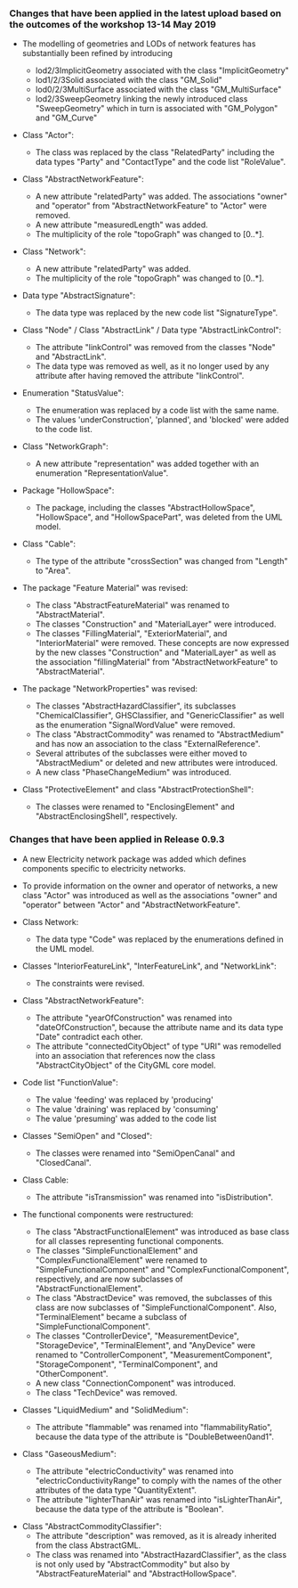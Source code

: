 ### Changes that have been applied in the latest upload based on the outcomes of the workshop 13-14 May 2019

* The modelling of geometries and LODs of network features has substantially been refined by introducing
  * lod2/3ImplicitGeometry associated with the class "ImplicitGeometry"
  * lod1/2/3Solid associated with the class "GM_Solid"
  * lod0/2/3MultiSurface associated with the class "GM_MultiSurface"
  * lod2/3SweepGeometry linking the newly introduced class "SweepGeometry" which in turn is associated with "GM_Polygon" and "GM_Curve"

* Class "Actor":
  * The class was replaced by the class "RelatedParty" including the data types "Party" and "ContactType" and the code list "RoleValue".

* Class "AbstractNetworkFeature":
  * A new attribute "relatedParty" was added. The associations "owner" and "operator" from "AbstractNetworkFeature" to "Actor" were removed.
  * A new attribute "measuredLength" was added.
  * The multiplicity of the role "topoGraph" was changed to [0..*].
  
* Class "Network":
    * A new attribute "relatedParty" was added.
    * The multiplicity of the role "topoGraph" was changed to [0..*].

* Data type "AbstractSignature":
  * The data type was replaced by the new code list "SignatureType".

* Class "Node" / Class "AbstractLink" / Data type "AbstractLinkControl":
  * The attribute "linkControl" was removed from the classes "Node" and "AbstractLink".
  * The data type was removed as well, as it no longer used by any attribute after having removed the attribute "linkControl".

* Enumeration "StatusValue":
  * The enumeration was replaced by a code list with the same name.
  * The values 'underConstruction', 'planned', and 'blocked' were added to the code list.

* Class "NetworkGraph":
  * A new attribute "representation" was added together with an enumeration "RepresentationValue".
  
* Package "HollowSpace":
  * The package, including the classes "AbstractHollowSpace", "HollowSpace", and "HollowSpacePart", was deleted from the UML model.

* Class "Cable":
  * The type of the attribute "crossSection" was changed from "Length" to "Area".
  
* The package "Feature Material" was revised:
  * The class "AbstractFeatureMaterial" was renamed to "AbstractMaterial".
  * The classes "Construction" and "MaterialLayer" were introduced.
  * The classes "FillingMaterial", "ExteriorMaterial", and "InteriorMaterial" were removed. These concepts are now expressed by the new classes "Construction" and "MaterialLayer" as well as the association "fillingMaterial" from "AbstractNetworkFeature" to "AbstractMaterial".
  
* The package "NetworkProperties" was revised:
  * The classes "AbstractHazardClassifier", its subclasses "ChemicalClassifier", GHSClassifier, and "GenericClassifier" as well as the enumeration "SignalWordValue" were removed.
  * The class "AbstractCommodity" was renamed to "AbstractMedium" and has now an association to the class "ExternalReference".
  * Several attributes of the subclasses were either moved to "AbstractMedium" or deleted and new attributes were introduced.
  * A new class "PhaseChangeMedium" was introduced.

* Class "ProtectiveElement" and class "AbstractProtectionShell":
  * The classes were renamed to "EnclosingElement" and "AbstractEnclosingShell", respectively.
  


### Changes that have been applied in Release 0.9.3

* A new Electricity network package was added which defines components specific to electricity networks.

* To provide information on the owner and operator of networks, a new class "Actor" was introduced as well as the associations "owner" and "operator" between "Actor" and "AbstractNetworkFeature".

* Class Network:
  * The data type "Code" was replaced by the enumerations defined in the UML model.

* Classes "InteriorFeatureLink", "InterFeatureLink", and "NetworkLink":
  * The constraints were revised.

* Class "AbstractNetworkFeature":
  * The attribute "yearOfConstruction" was renamed into "dateOfConstruction", because the attribute name and its data type "Date" contradict each other.
  * The attribute "connectedCityObject" of type "URI" was remodelled into an association that references now the class "AbstractCityObject" of the CityGML core model.

* Code list "FunctionValue":
  * The value 'feeding' was replaced by 'producing'
  * The value 'draining' was replaced by 'consuming'
  * The value 'presuming' was added to the code list

* Classes "SemiOpen" and "Closed":
  * The classes were renamed into "SemiOpenCanal" and "ClosedCanal".

* Class Cable:
  * The attribute "isTransmission" was renamed into "isDistribution".

* The functional components were restructured:
  * The class "AbstractFunctionalElement" was introduced as base class for all classes representing functional components.
  * The classes "SimpleFunctionalElement" and "ComplexFunctionalElement" were renamed to "SimpleFunctionalComponent" and "ComplexFunctionalComponent", respectively, and are now subclasses of "AbstractFunctionalElement".
  * The class "AbstractDevice" was removed, the subclasses of this class are now subclasses of "SimpleFunctionalComponent". Also, "TerminalElement" became a subclass of "SimpleFunctionalComponent".
  * The classes "ControllerDevice", "MeasurementDevice", "StorageDevice", "TerminalElement", and "AnyDevice" were renamed to "ControllerComponent", "MeasurementComponent", "StorageComponent", "TerminalComponent", and "OtherComponent".
  * A new class "ConnectionComponent" was introduced.
  * The class "TechDevice" was removed.

* Classes "LiquidMedium" and "SolidMedium":
  * The attribute "flammable" was renamed into "flammabilityRatio", because the data type of the attribute is "DoubleBetween0and1".

* Class "GaseousMedium": 
  * The attribute "electricConductivity" was renamed into "electricConductivityRange" to comply with the names of the other attributes of the data type "QuantityExtent".
  * The attribute "lighterThanAir" was renamed into "isLighterThanAir", because the data type of the attribute is "Boolean".

- Class "AbstractCommodityClassifier":
  * The attribute "description" was removed, as it is already inherited from the class AbstractGML.
  * The class was renamed into "AbstractHazardClassifier", as the class is not only used by "AbstractCommodity" but also by "AbstractFeatureMaterial" and "AbstractHollowSpace".



